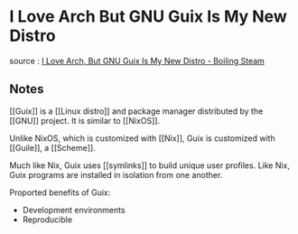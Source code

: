 # I Love Arch But GNU Guix Is My New Distro

source
: [I Love Arch, But GNU Guix Is My New Distro - Boiling Steam](https://boilingsteam.com/i-love-arch-but-gnu-guix-is-my-new-distro/)


## Notes

[[Guix]] is a [[Linux distro]] and package manager distributed by the [[GNU]] project. It is similar to [[NixOS]].

Unlike NixOS, which is customized with [[Nix]], Guix is customized with [[Guile]], a [[Scheme]].

Much like Nix, Guix uses [[symlinks]] to build unique user profiles. Like Nix, Guix programs are installed in isolation from one another.

Proported benefits of Guix:

-   Development environments
-   Reproducible
